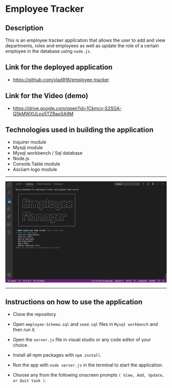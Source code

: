 # Employee Tracker

## Description 

This is an employee tracker application that allows the user to add and view departments, roles and employees as well as update the role of a certain employee in the database using `node.js`.  

## Link for the deployed application

* https://github.com/vlad916/employee-tracker

## Link for the Video (demo)

* https://drive.google.com/open?id=1Ckmcv-S2SGA-Q5kMWXULps5TZBapSA9M

## Technologies used in building the application

* Inquirer module
* Mysql module
* Mysql workbench / Sql database
* Node.js
* Console.Table module
* Asciiart-logo module

___

<img src="assets/image.png">

___
## Instructions on how to use the application

* Clone the repository

* Open `employee-Schema.sql` and `seed.sql` files in `Mysql workbench` and then run it. 

* Open the `server.js` file in visual studio or any code editor of your choice.

* Install all npm packages with `npm install`.

* Run the app with `node server.js` in the terminal to start the application.

* Choose any from the following onscreen prompts `( View, Add, Update, or Quit task )`. 



